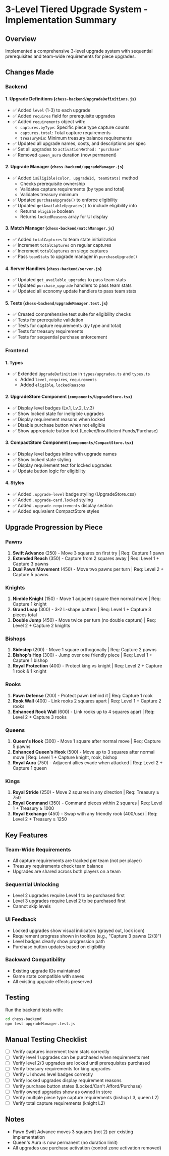 # 3-Level Tiered Upgrade System - Implementation Summary

## Overview
Implemented a comprehensive 3-level upgrade system with sequential prerequisites and team-wide requirements for piece upgrades.

## Changes Made

### Backend

#### 1. Upgrade Definitions (`chess-backend/upgradeDefinitions.js`)
- ✅ Added `level` (1-3) to each upgrade
- ✅ Added `requires` field for prerequisite upgrades
- ✅ Added `requirements` object with:
  - `captures.byType`: Specific piece type capture counts
  - `captures.total`: Total capture requirements
  - `treasuryMin`: Minimum treasury balance requirements
- ✅ Updated all upgrade names, costs, and descriptions per spec
- ✅ Set all upgrades to `activationMethod: 'purchase'`
- ✅ Removed `queen_aura` duration (now permanent)

#### 2. Upgrade Manager (`chess-backend/upgradeManager.js`)
- ✅ Added `isEligible(color, upgradeId, teamStats)` method
  - Checks prerequisite ownership
  - Validates capture requirements (by type and total)
  - Validates treasury minimum
- ✅ Updated `purchaseUpgrade()` to enforce eligibility
- ✅ Updated `getAvailableUpgrades()` to include eligibility info
  - Returns `eligible` boolean
  - Returns `lockedReasons` array for UI display

#### 3. Match Manager (`chess-backend/matchManager.js`)
- ✅ Added `totalCaptures` to team state initialization
- ✅ Increment `totalCaptures` on regular captures
- ✅ Increment `totalCaptures` on siege captures
- ✅ Pass `teamStats` to upgrade manager in `purchaseUpgrade()`

#### 4. Server Handlers (`chess-backend/server.js`)
- ✅ Updated `get_available_upgrades` to pass team stats
- ✅ Updated `purchase_upgrade` handlers to pass team stats
- ✅ Updated all economy update handlers to pass team stats

#### 5. Tests (`chess-backend/upgradeManager.test.js`)
- ✅ Created comprehensive test suite for eligibility checks
- ✅ Tests for prerequisite validation
- ✅ Tests for capture requirements (by type and total)
- ✅ Tests for treasury requirements
- ✅ Tests for sequential purchase enforcement

### Frontend

#### 1. Types
- ✅ Extended `UpgradeDefinition` in `types/upgrades.ts` and `types.ts`
  - Added `level`, `requires`, `requirements`
  - Added `eligible`, `lockedReasons`

#### 2. UpgradeStore Component (`components/UpgradeStore.tsx`)
- ✅ Display level badges (Lv.1, Lv.2, Lv.3)
- ✅ Show locked state for ineligible upgrades
- ✅ Display requirement reasons when locked
- ✅ Disable purchase button when not eligible
- ✅ Show appropriate button text (Locked/Insufficient Funds/Purchase)

#### 3. CompactStore Component (`components/CompactStore.tsx`)
- ✅ Display level badges inline with upgrade names
- ✅ Show locked state styling
- ✅ Display requirement text for locked upgrades
- ✅ Update button logic for eligibility

#### 4. Styles
- ✅ Added `.upgrade-level` badge styling (UpgradeStore.css)
- ✅ Added `.upgrade-card.locked` styling
- ✅ Added `.upgrade-requirements` display section
- ✅ Added equivalent CompactStore styles

## Upgrade Progression by Piece

### Pawns
1. **Swift Advance** (250) - Move 3 squares on first try | Req: Capture 1 pawn
2. **Extended Reach** (350) - Capture from 2 squares away | Req: Level 1 + Capture 3 pawns
3. **Dual Pawn Movement** (450) - Move two pawns per turn | Req: Level 2 + Capture 5 pawns

### Knights
1. **Nimble Knight** (150) - Move 1 adjacent square then normal move | Req: Capture 1 knight
2. **Grand Leap** (300) - 3-2 L-shape pattern | Req: Level 1 + Capture 3 pieces total
3. **Double Jump** (450) - Move twice per turn (no double capture) | Req: Level 2 + Capture 2 knights

### Bishops
1. **Sidestep** (200) - Move 1 square orthogonally | Req: Capture 2 pawns
2. **Bishop's Hop** (300) - Jump over one friendly piece | Req: Level 1 + Capture 1 bishop
3. **Royal Protection** (400) - Protect king vs knight | Req: Level 2 + Capture 1 rook & 1 knight

### Rooks
1. **Pawn Defense** (200) - Protect pawn behind it | Req: Capture 1 rook
2. **Rook Wall** (400) - Link rooks 2 squares apart | Req: Level 1 + Capture 2 rooks
3. **Enhanced Rook Wall** (600) - Link rooks up to 4 squares apart | Req: Level 2 + Capture 3 rooks

### Queens
1. **Queen's Hook** (300) - Move 1 square after normal move | Req: Capture 5 pawns
2. **Enhanced Queen's Hook** (500) - Move up to 3 squares after normal move | Req: Level 1 + Capture knight, rook, bishop
3. **Royal Aura** (750) - Adjacent allies evade when attacked | Req: Level 2 + Capture 1 queen

### Kings
1. **Royal Stride** (250) - Move 2 squares in any direction | Req: Treasury ≥ 750
2. **Royal Command** (350) - Command pieces within 2 squares | Req: Level 1 + Treasury ≥ 1000
3. **Royal Exchange** (450) - Swap with any friendly rook (400/use) | Req: Level 2 + Treasury ≥ 1250

## Key Features

### Team-Wide Requirements
- All capture requirements are tracked per team (not per player)
- Treasury requirements check team balance
- Upgrades are shared across both players on a team

### Sequential Unlocking
- Level 2 upgrades require Level 1 to be purchased first
- Level 3 upgrades require Level 2 to be purchased first
- Cannot skip levels

### UI Feedback
- Locked upgrades show visual indicators (grayed out, lock icon)
- Requirement progress shown in tooltips (e.g., "Capture 3 pawns (2/3)")
- Level badges clearly show progression path
- Purchase button updates based on eligibility

### Backward Compatibility
- Existing upgrade IDs maintained
- Game state compatible with saves
- All existing upgrade effects preserved

## Testing

Run the backend tests with:
```bash
cd chess-backend
npm test upgradeManager.test.js
```

## Manual Testing Checklist

- [ ] Verify captures increment team stats correctly
- [ ] Verify level 1 upgrades can be purchased when requirements met
- [ ] Verify level 2/3 upgrades are locked until prerequisites purchased
- [ ] Verify treasury requirements for king upgrades
- [ ] Verify UI shows level badges correctly
- [ ] Verify locked upgrades display requirement reasons
- [ ] Verify purchase button states (Locked/Can't Afford/Purchase)
- [ ] Verify owned upgrades show as owned in store
- [ ] Verify multiple piece type capture requirements (bishop L3, queen L2)
- [ ] Verify total capture requirements (knight L2)

## Notes

- Pawn Swift Advance moves 3 squares (not 2) per existing implementation
- Queen's Aura is now permanent (no duration limit)
- All upgrades use purchase activation (control zone activation removed)

